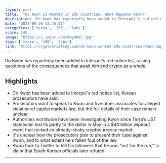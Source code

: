 ```yaml
---
layout: post
title:  "Do Kwon Is Wanted in 195 Countries. What Happens Next?"
description: "Do Kwon has reportedly been added to Interpol's red notice list, raising questions of the consequences that await him and crypto as a whole."
date: "2022-09-26 13:46:51"
categories: ['terra', '195', 'labs']
score: 240
image: "https://i.imgur.com/8wyd9eC.jpg"
tags: ['terra', '195', 'labs']
link: "https://cryptobriefing.com/do-kwon-wanted-195-countries-what-happens-next/?utm_source=cryptopanic&amp;utm_medium=rss"
---
```


Do Kwon has reportedly been added to Interpol's red notice list, raising questions of the consequences that await him and crypto as a whole.

## Highlights

- Do Kwon has been added to Interpol's red notice list, Korean prosecutors have said.
- Prosecutors want to speak to Kwon and five other associates for alleged violation of capital markets law, but the full details of their case remain unclear.
- Authorities worldwide have been investigating Kwon since Terra’s UST stablecoin lost its parity to the dollar in May in a $40 billion wipeout event that rocked an already-shaky cryptocurrency market.
- It's unclear how the prosecutors plan to present their case against Kwon, and to what extent he's fallen foul of the law.
- Kwon took to Twitter to tell his followers that he was “not ‘on the run,’” a claim that South Korean officials later refuted.

---
